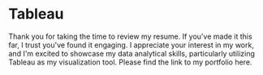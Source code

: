 # Tableau
Thank you for taking the time to review my resume. If you've made it this far, I trust you've found it engaging. 
I appreciate your interest in my work, and I'm excited to showcase my data analytical skills, particularly utilizing Tableau as my visualization tool.
Please find the link to my portfolio here.

